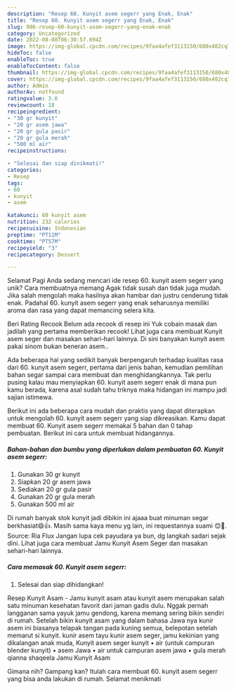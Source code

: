 ```yaml
---
description: "Resep 60. Kunyit asem segerr yang Enak, Enak"
title: "Resep 60. Kunyit asem segerr yang Enak, Enak"
slug: 986-resep-60-kunyit-asem-segerr-yang-enak-enak
category: Uncategorized
date: 2022-08-08T06:30:57.694Z
image: https://img-global.cpcdn.com/recipes/9faa4afef3113150/680x482cq70/60-kunyit-asem-segerr-foto-resep-utama.jpg
hideToc: false
enableToc: true
enableTocContent: false
thumbnail: https://img-global.cpcdn.com/recipes/9faa4afef3113150/680x482cq70/60-kunyit-asem-segerr-foto-resep-utama.jpg
cover: https://img-global.cpcdn.com/recipes/9faa4afef3113150/680x482cq70/60-kunyit-asem-segerr-foto-resep-utama.jpg
author: Admin
authorAv: notfound
ratingvalue: 3.6
reviewcount: 18
recipeingredient:
- "30 gr kunyit"
- "20 gr asem jawa"
- "20 gr gula pasir"
- "20 gr gula merah"
- "500 ml air"
recipeinstructions:

- "Selesai dan siap dinikmati!"
categories:
- Resep
tags:
- 60
- kunyit
- asem

katakunci: 60 kunyit asem 
nutrition: 232 calories
recipecuisine: Indonesian
preptime: "PT11M"
cooktime: "PT57M"
recipeyield: "3"
recipecategory: Dessert

---
```



Selamat Pagi Anda sedang mencari ide resep 60. kunyit asem segerr yang unik? Cara membuatnya memang Agak tidak susah dan tidak juga mudah. Jika salah mengolah maka hasilnya akan hambar dan justru cenderung tidak enak. Padahal 60. kunyit asem segerr yang enak seharusnya memiliki aroma dan rasa yang dapat memancing selera kita.


Beri Rating Recook Belum ada recook di resep ini Yuk cobain masak dan jadilah yang pertama memberikan recook! Lihat juga cara membuat Kunyit asem seger dan masakan sehari-hari lainnya. Di sini banyakan kunyit asem pakai sinom bukan beneran asem..

Ada beberapa hal yang sedikit banyak berpengaruh terhadap kualitas rasa dari 60. kunyit asem segerr, pertama dari jenis bahan, kemudian pemilihan bahan segar sampai cara membuat dan menghidangkannya. Tak perlu pusing kalau mau menyiapkan 60. kunyit asem segerr enak di mana pun kamu berada, karena asal sudah tahu triknya maka hidangan ini mampu jadi sajian istimewa.


Berikut ini ada beberapa cara mudah dan praktis yang dapat diterapkan untuk mengolah 60. kunyit asem segerr yang siap dikreasikan. Kamu dapat membuat 60. Kunyit asem segerr memakai 5 bahan dan 0 tahap pembuatan. Berikut ini cara untuk membuat hidangannya.

<!--inarticleads1-->

##### Bahan-bahan dan bumbu yang diperlukan dalam pembuatan 60. Kunyit asem segerr:

1. Gunakan 30 gr kunyit
1. Siapkan 20 gr asem jawa
1. Sediakan 20 gr gula pasir
1. Gunakan 20 gr gula merah
1. Gunakan 500 ml air


Di rumah banyak stok kunyit jadi dibikin ini ajaaa buat minuman segar berkhasiat😄👍. Masih sama kaya menu yg lain, ini requestannya suami 😊🥰. Source: Ria Flux Jangan lupa cek payudara ya bun, dg langkah sadari sejak dini. Lihat juga cara membuat Jamu Kunyit Asem Seger dan masakan sehari-hari lainnya. 

<!--inarticleads2-->

##### Cara memasak 60. Kunyit asem segerr:


1. Selesai dan siap dihidangkan!

Resep Kunyit Asam - Jamu kunyit asam atau kunyit asem merupakan salah satu minuman kesehatan favorit dari jaman gadis dulu. Nggak pernah langganan sama yayuk jamu gendong, karena memang sering bikin sendiri di rumah. Setelah bikin kunyit asam yang dalam bahasa Jawa nya kunir asem ini biasanya telapak tangan pada kuning semua, belepotan setelah memarut si kunyit. kunir asem tayu kunir asem seger, jamu kekinian yang dikalangan anak muda, Kunyit asem seger kunyit • air (untuk campuran blender kunyit) • asem Jawa • air untuk campuran asem jawa • gula merah qianna shaqeela Jamu Kunyit Asam 

Gimana nih? Gampang kan? Itulah cara membuat 60. kunyit asem segerr yang bisa anda lakukan di rumah. Selamat menikmati

